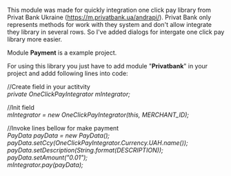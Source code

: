 
This module was made for quickly integration one click pay library from Privat Bank Ukraine (https://m.privatbank.ua/andrapi/). Privat Bank only represents methods for work with they system and don't allow integrate they library in several rows. So I've added dialogs for intergate one click pay library more easier.

Module <b>Payment</b> is a example project.

For using this library you just have to add module "<b>Privatbank</b>" in your project and addd following lines into code:

  //Create field in your actitvity<br>
  <i>private OneClickPayIntegrator mIntegrator;</i>

  //Init field <br>
  <i>mIntegrator = new OneClickPayIntegrator(this, MERCHANT_ID);</i>

  //Invoke lines bellow for make payment<br>
  <i>PayData payData = new PayData();<br>
  payData.setCcy(OneClickPayIntegrator.Currency.UAH.name());<br>
  payData.setDescription(String.format(DESCRIPTION));<br>
  payData.setAmount("0.01");<br>
  mIntegrator.pay(payData);<br></i>
